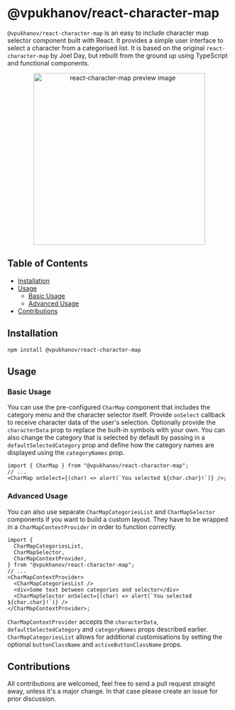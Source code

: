 # @vpukhanov/react-character-map

`@vpukhanov/react-character-map` is an easy to include character map selector component built with React. It provides a simple user interface to select a character from a categorised list. It is based on the original `react-character-map` by Joel Day, but rebuilt from the ground up using TypeScript
and functional components.

<p align="center">
  <a href="https://i.imgur.com/nmtkZ73.png">
    <img src="https://i.imgur.com/nmtkZ73.png" width="386" alt="react-character-map preview image" />
  </a>
</p>

<!-- START doctoc generated TOC please keep comment here to allow auto update -->
<!-- DON'T EDIT THIS SECTION, INSTEAD RE-RUN doctoc TO UPDATE -->

## Table of Contents

- [Installation](#installation)
- [Usage](#usage)
  - [Basic Usage](#basic-usage)
  - [Advanced Usage](#advanced-usage)
- [Contributions](#contributions)

<!-- END doctoc generated TOC please keep comment here to allow auto update -->

## Installation

```
npm install @vpukhanov/react-character-map
```

## Usage

### Basic Usage

You can use the pre-configured `CharMap` component that includes the category menu and the character selector itself. Provide
`onSelect` callback to receive character data of the user's selection. Optionally provide the `characterData` prop to replace
the built-in symbols with your own. You can also change the category that is selected by default by passing in a
`defaultSelectedCategory` prop and define how the category names are displayed using the `categoryNames` prop.

```tsx
import { CharMap } from "@vpukhanov/react-character-map";
// ...
<CharMap onSelect={(char) => alert(`You selected ${char.char}!`)} />;
```

### Advanced Usage

You can also use separate `CharMapCategoriesList` and `CharMapSelector` components if you want to build a custom layout.
They have to be wrapped in a `CharMapContextProvider` in order to function correctly.

```tsx
import {
  CharMapCategoriesList,
  CharMapSelector,
  CharMapContextProvider,
} from "@vpukhanov/react-character-map";
// ...
<CharMapContextProvider>
  <CharMapCategoriesList />
  <div>Some text between categories and selector</div>
  <CharMapSelector onSelect={(char) => alert(`You selected ${char.char}!`)} />
</CharMapContextProvider>;
```

`CharMapContextProvider` accepts the `characterData`, `defaultSelectedCategory` and `categoryNames` props described earlier.
`CharMapCategoriesList` allows for additional customisations by setting the optional `buttonClassName` and
`activeButtonClassName` props.

## Contributions

All contributions are welcomed, feel free to send a pull request straight away, unless it's a major change. In that case
please create an issue for prior discussion.
